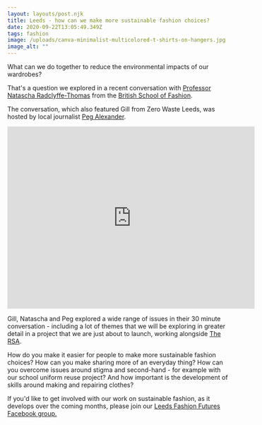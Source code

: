```yaml
---
layout: layouts/post.njk
title: Leeds - how can we make more sustainable fashion choices?
date: 2020-09-22T13:05:49.349Z
tags: fashion
image: /uploads/canva-minimalist-multicolored-t-shirts-on-hangers.jpg
image_alt: ""
---
```

What can we do together to reduce the environmental impacts of our wardrobes?

That's a question we explored in a recent conversation with [Professor Natascha Radclyffe-Thomas](https://www.gculondon.ac.uk/aboutus/ourstaff/radclyffe-thomasnatascha/) from the [British School of Fashion](https://britishschooloffashion.com/).

The conversation, which also featured Gill from Zero Waste Leeds, was hosted by local journalist [Peg Alexander](https://www.pegalexander.com/).

<iframe src="https://www.facebook.com/plugins/video.php?href=https%3A%2F%2Fwww.facebook.com%2Fzerowasteleeds%2Fvideos%2F610649096283255%2F&show_text=1&width=560" width="560" height="413" style="border:none;overflow:hidden" scrolling="no" frameborder="0" allowTransparency="true" allow="encrypted-media" allowFullScreen="true"></iframe>

Gill, Natascha and Peg explored a wide range of issues in their 30 minute conversation - including a lot of themes that we will be exploring in greater detail in a project that we are just about to launch, working alongside [The RSA](https://www.thersa.org/action-and-research/rsa-projects/design/make-fashion-circular).  

How do you make it easier for people to make more sustainable fashion choices?  How can you make sharing more of an everyday thing?  How can you overcome issues around stigma and second-hand - for example with our school uniform reuse project?  And how important is the development of skills around making and repairing clothes?

If you'd like to get involved with our work on sustainable fashion, as it develops over the coming months, please join our [Leeds Fashion Futures Facebook group.](https://www.facebook.com/groups/leedsfashionfutures)